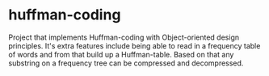 # huffman-coding
Project that implements Huffman-coding with Object-oriented design principles. It's extra features include being able to read in a frequency table of words and from that build up a Huffman-table. Based on that any substring on a frequency tree can be compressed and decompressed.
